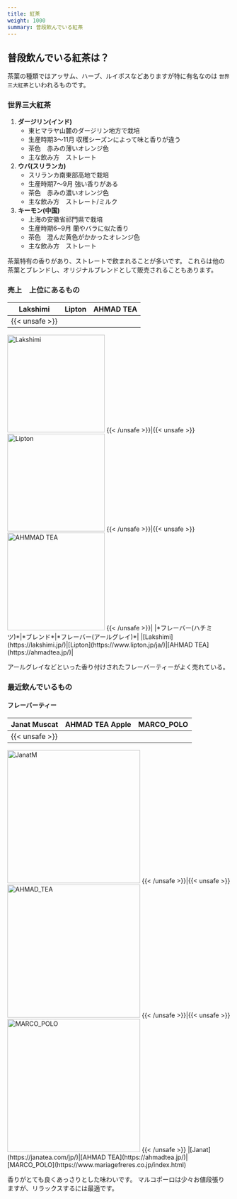 ```yaml
---
title: 紅茶
weight: 1000
summary: 普段飲んでいる紅茶
---
```


## 普段飲んでいる紅茶は？
茶葉の種類ではアッサム、ハーブ、ルイボスなどありますが特に有名なのは `世界三大紅茶`といわれるものです。
### 世界三大紅茶
1. **ダージリン(インド)**
    - 東ヒマラヤ山麓のダージリン地方で栽培
    - 生産時期3～11月 収穫シーズンによって味と香りが違う
    - 茶色　赤みの薄いオレンジ色
    - 主な飲み方　ストレート
2. **ウバ(スリランカ)**
    - スリランカ南東部高地で栽培
    - 生産時期7～9月 強い香りがある
    - 茶色　赤みの濃いオレンジ色
    - 主な飲み方　ストレート/ミルク
3. **キーモン(中国)**
    - 上海の安徽省祁門県で栽培
    - 生産時期6~9月 蘭やバラに似た香り
    - 茶色　澄んだ黄色がかかったオレンジ色
    - 主な飲み方　ストレート

茶葉特有の香りがあり、ストレートで飲まれることが多いです。
これらは他の茶葉とブレンドし、オリジナルブレンドとして販売されることもあります。

### 売上　上位にあるもの
|Lakshimi|Lipton|AHMAD TEA|
|---|---|---|
|{{< unsafe >}}
<img width="220" alt="Lakshimi" src="https://img.my-best.com/product_images/bc99815cf03178a97991ff2b7b5d3133.jpg?ixlib=rails-4.3.1&q=70&lossless=0&w=640&h=640&fit=clip&s=048fbe71a45a9b329cff71fd351d13a5">
{{< /unsafe >}}|{{< unsafe >}}
<img width="220" alt="Lipton" src="https://images.ctfassets.net/e8bhhtr91vp3/30Fu7OgFNeSt61pqp3jaOi/0aed4ffb69ce95c8b4fbc77105ed27ab/4902203519791.01.png?w=900&h=980&q=50&fm=webp">
{{< /unsafe >}}|{{< unsafe >}}
<img width="220" alt="AHMMAD TEA" src="https://img.my-best.com/product_images/1bd8204d06f0490f57f77d36540d3f5d.jpg?ixlib=rails-4.3.1&q=70&lossless=0&w=640&h=640&fit=clip&s=08884e559ed9f296a2bb2c0cd62cfc64">
{{< /unsafe >}}|
|*フレーバー(ハチミツ)*|*ブレンド*|*フレーバー(アールグレイ)*|
|[Lakshimi](https://lakshimi.jp/)|[Lipton](https://www.lipton.jp/ja/)|[AHMAD TEA](https://ahmadtea.jp/)|

アールグレイなどといった香り付けされたフレーバーティーがよく売れている。

### 最近飲んでいるもの
#### フレーバーティー
|Janat Muscat|AHMAD TEA Apple|MARCO_POLO|
|---|---|---|
|{{< unsafe >}}
<img width="300" alt="JanatM" src="https://janatea.com/jp/wp-content/uploads/sites/2/2019/12/06.jpg">
{{< /unsafe >}}|{{< unsafe >}}
<img width="300" alt="AHMAD_TEA" src="https://ahmadtea.jp/cdn/shop/files/2200361-1_2048x2048.jpg?v=1693885125">
{{< /unsafe >}}|{{< unsafe >}}
<img width="300" alt="MARCO_POLO" src="https://www.mariagefreres.co.jp/images/products/TB918.jpg">
{{< /unsafe >}}
|[Janat](https://janatea.com/jp/)|[AHMAD TEA](https://ahmadtea.jp/)|[MARCO_POLO](https://www.mariagefreres.co.jp/index.html)



香りがとても良くあっさりとした味わいです。
マルコポーロは少々お値段張りますが、リラックスするには最適です。